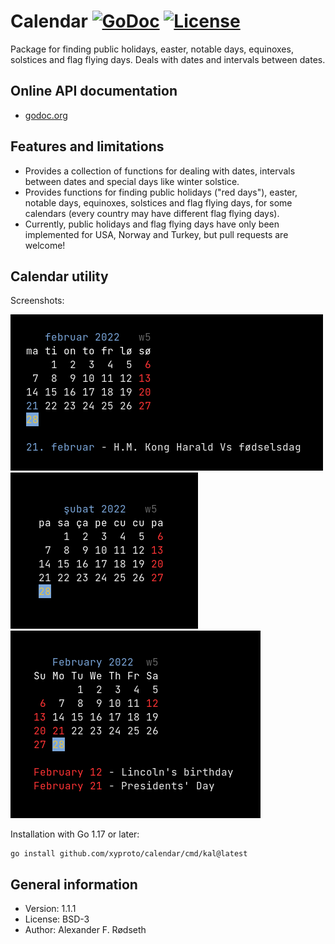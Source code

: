 # Calendar [![GoDoc](https://godoc.org/github.com/xyproto/calendar?status.svg)](http://godoc.org/github.com/xyproto/calendar) [![License](http://img.shields.io/badge/license-MIT-green.svg?style=flat)](https://raw.githubusercontent.com/xyproto/calendar/master/LICENSE)

Package for finding public holidays, easter, notable days, equinoxes, solstices and flag flying days. Deals with dates and intervals between dates.

Online API documentation
------------------------

* [godoc.org](http://godoc.org/github.com/xyproto/calendar)


Features and limitations
------------------------

* Provides a collection of functions for dealing with dates, intervals between dates and special days like winter solstice.
* Provides functions for finding public holidays ("red days"), easter, notable days, equinoxes, solstices and flag flying days, for some calendars (every country may have different flag flying days).
* Currently, public holidays and flag flying days have only been implemented for USA, Norway and Turkey, but pull requests are welcome!


Calendar utility
----------------

Screenshots:

![nb_NO](img/nb.png) ![tr_TR](img/tr.png) ![en_US](img/us.png)

Installation with Go 1.17 or later:

    go install github.com/xyproto/calendar/cmd/kal@latest

General information
-------------------

* Version: 1.1.1
* License: BSD-3
* Author: Alexander F. Rødseth
